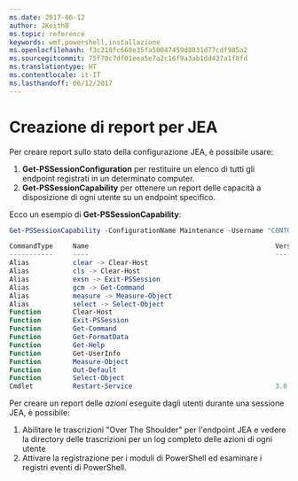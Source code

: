 ```yaml
---
ms.date: 2017-06-12
author: JKeithB
ms.topic: reference
keywords: wmf,powershell,installazione
ms.openlocfilehash: f3c218fc668e35fa50047459d8031d77cdf985a2
ms.sourcegitcommit: 75f70c7df01eea5e7a2c16f9a3ab1dd437a1f8fd
ms.translationtype: HT
ms.contentlocale: it-IT
ms.lasthandoff: 06/12/2017
---
```

# <a name="reporting-on-jea"></a>Creazione di report per JEA
Per creare report sullo stato della configurazione JEA, è possibile usare:
1.  **Get-PSSessionConfiguration** per restituire un elenco di tutti gli endpoint registrati in un determinato computer.
2.  **Get-PSSessionCapability** per ottenere un report delle capacità a disposizione di ogni utente su un endpoint specifico.

Ecco un esempio di **Get-PSSessionCapability**:
```powershell
Get-PSSessionCapability -ConfigurationName Maintenance -Username "CONTOSO\JohnDoe"

CommandType     Name                                               Version    Source           
-----------     ----                                               -------    ------           
Alias           clear -> Clear-Host                                                            
Alias           cls -> Clear-Host                                                              
Alias           exsn -> Exit-PSSession                                                         
Alias           gcm -> Get-Command                                                             
Alias           measure -> Measure-Object                                                      
Alias           select -> Select-Object                                                        
Function        Clear-Host                                                                     
Function        Exit-PSSession                                                                 
Function        Get-Command                                                                    
Function        Get-FormatData                                                                 
Function        Get-Help                                                                       
Function        Get-UserInfo                                                                   
Function        Measure-Object                                                                 
Function        Out-Default                                                                    
Function        Select-Object                                                                  
Cmdlet          Restart-Service                                    3.0.0.0 Microsof...


```

Per creare un report delle _azioni_ eseguite dagli utenti durante una sessione JEA, è possibile:
1. Abilitare le trascrizioni "Over The Shoulder" per l'endpoint JEA e vedere la directory delle trascrizioni per un log completo delle azioni di ogni utente
2. Attivare la registrazione per i moduli di PowerShell ed esaminare i registri eventi di PowerShell.

